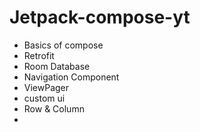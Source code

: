 # Jetpack-compose-yt

- Basics of compose
- Retrofit
- Room Database
- Navigation Component
- ViewPager
- custom ui
- Row & Column
-
